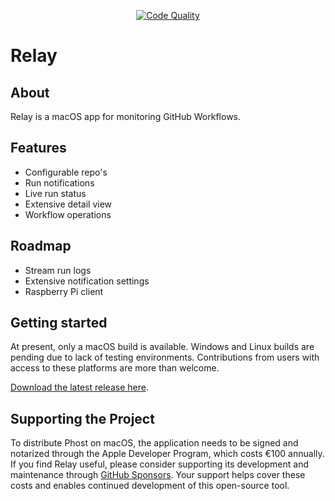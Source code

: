<!--
<p align="center">
<img src="https://github.com/gwleuverink/phost/blob/main/storage/app/public/icon.png?raw=true" alt="Logo" width="260" />
</p>
-->

<p align="center">
<a href="https://github.com/gwleuverink/relay/actions/workflows/quality.yml"><img src="https://github.com/gwleuverink/relay/actions/workflows/quality.yml/badge.svg" alt="Code Quality"></a>
</p>

# Relay

## About

Relay is a macOS app for monitoring GitHub Workflows.

## Features

- Configurable repo's
- Run notifications
- Live run status
- Extensive detail view
- Workflow operations

## Roadmap

- Stream run logs
- Extensive notification settings
- Raspberry Pi client

## Getting started

At present, only a macOS build is available. Windows and Linux builds are pending due to lack of testing environments. Contributions from users with access to these platforms are more than welcome.

[Download the latest release here](https://github.com/gwleuverink/git-relay/releases).

## Supporting the Project

To distribute Phost on macOS, the application needs to be signed and notarized through the Apple Developer Program, which costs €100 annually. If you find Relay useful, please consider supporting its development and maintenance through [GitHub Sponsors](https://github.com/sponsors/gwleuverink). Your support helps cover these costs and enables continued development of this open-source tool.
